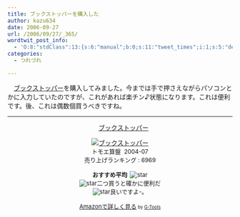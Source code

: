 ```yaml
---
title: ブックストッパーを購入した
author: kazu634
date: 2006-09-27
url: /2006/09/27/_365/
wordtwit_post_info:
  - 'O:8:"stdClass":13:{s:6:"manual";b:0;s:11:"tweet_times";i:1;s:5:"delay";i:0;s:7:"enabled";i:1;s:10:"separation";s:2:"60";s:7:"version";s:3:"3.7";s:14:"tweet_template";b:0;s:6:"status";i:2;s:6:"result";a:0:{}s:13:"tweet_counter";i:2;s:13:"tweet_log_ids";a:1:{i:0;i:2579;}s:9:"hash_tags";a:0:{}s:8:"accounts";a:1:{i:0;s:7:"kazu634";}}'
categories:
  - つれづれ

---
```

<div class="section">
<p>
    　<a href="https://www.amazon.co.jp/exec/obidos/ASIN/4902756064/goodpic-22/" onclick="__gaTracker('send', 'event', 'outbound-article', 'https://www.amazon.co.jp/exec/obidos/ASIN/4902756064/goodpic-22/', 'ブックストッパー');" target="_top">ブックストッパー</a>を購入してみました。今までは手で押さえながらパソコンとかに入力していたのですが、これがあれば楽チン♪状態になります。これは便利です。後、これは偶数個買うべきですね。
</p>
  
<hr />
  
<center>
    &#160;&#160; &#160;<a href="https://www.amazon.co.jp/exec/obidos/ASIN/4902756064/goodpic-22/" onclick="__gaTracker('send', 'event', 'outbound-article', 'https://www.amazon.co.jp/exec/obidos/ASIN/4902756064/goodpic-22/', 'ブックストッパー');" target="_top">ブックストッパー</a></p> 
    
<p>
<a href="https://www.amazon.co.jp/exec/obidos/ASIN/4902756064/goodpic-22/" onclick="__gaTracker('send', 'event', 'outbound-article', 'https://www.amazon.co.jp/exec/obidos/ASIN/4902756064/goodpic-22/', '');" target="_top"><img alt="ブックストッパー" src="http://images.amazon.com/images/P/4902756064.09._SCMZZZZZZZ_V1090818763_.jpg" border="0" /></a><br /><font size="-1">トモエ算盤&#160; 2004-07<br />売り上げランキング : 6969</p> 
      
<p>
<strong>おすすめ平均&#160; </strong><img alt="star" src="http://g-images.amazon.com/images/G/01/detail/stars-4-5.gif" border="0" /><br /><img alt="star" src="http://g-images.amazon.com/images/G/01/detail/stars-5-0.gif" border="0" />二つ買うと確かに便利だ<br /><img alt="star" src="http://g-images.amazon.com/images/G/01/detail/stars-4-0.gif" border="0" />良いですよ-。
</p>
      
<p>
<a href="https://www.amazon.co.jp/exec/obidos/ASIN/4902756064/goodpic-22/" onclick="__gaTracker('send', 'event', 'outbound-article', 'https://www.amazon.co.jp/exec/obidos/ASIN/4902756064/goodpic-22/', 'Amazonで詳しく見る');" target="_top">Amazonで詳しく見る</a></font><font size="-2"> by <a href="http://www.goodpic.com/mt/aws/index.html" onclick="__gaTracker('send', 'event', 'outbound-article', 'http://www.goodpic.com/mt/aws/index.html', 'G-Tools');">G-Tools</a></font></center> </div>

